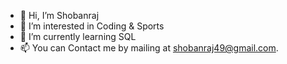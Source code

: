 - 👋 Hi, I’m Shobanraj
- 👀 I’m interested in Coding & Sports
- 🌱 I’m currently learning SQL
- 📫 You can Contact me by mailing at shobanraj49@gmail.com.


